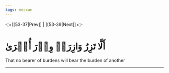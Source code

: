 ```yaml
---
tags: meccan
---
```


👈 [[53-37|Prev]] | [[53-39|Next]] 👉

# أَلَّا تَزِرُ وَازِرَةٞ وِزۡرَ أُخۡرَىٰ

That no bearer of burdens will bear the burden of another

---

